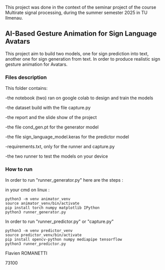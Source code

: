 This project was done in the context of the seminar project of the course Multirate signal processing, during the summer semester 2025 in TU Ilmenau.

## AI-Based Gesture Animation for Sign Language Avatars

This project aim to build two models, one for sign prediction into text, another one for sign generation from text. In order to produce realistic sign gesture animation for Avatars.

### Files description

This folder contains: 

-the notebook (two) ran on google colab to design and train the models

-the dataset build with the file capture.py

-the report and the slide show of the project

-the file cond_gen.pt for the generator model

-the file sign\_language\_model.keras for the predictor model

-requirements.txt, only for the runner and capture.py

-the two runner to test the models on your device

### How to run

In order to run "runner_generator.py" 
here are the steps :

in your cmd on linux :

```
python3 -m venv animator_venv
source animator_venv/bin/activate
pip install torch numpy matplotlib IPython
python3 runner_generator.py
```


In order to run "runner_predictor.py" or "capture.py"

```
python3 -m venv predictor_venv
source predictor_venv/bin/activate
pip install opencv-python numpy mediapipe tensorflow
python3 runner_predictor.py
```

Flavien ROMANETTI

73100